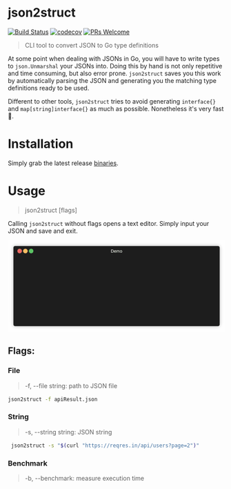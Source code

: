 # json2struct


[![Build Status](https://travis-ci.com/marhaupe/json2struct.svg?branch=master)](https://travis-ci.com/marhaupe/json2struct)
[![codecov](https://codecov.io/gh/marhaupe/json2struct/branch/master/graph/badge.svg)](https://codecov.io/gh/marhaupe/json2struct)
[![PRs Welcome](https://img.shields.io/badge/PRs-welcome-brightgreen.svg?style=flat-square)](http://makeapullrequest.com) 
<!-- [![GoDoc](https://godoc.org/github.com/marhaupe/json2struct?status.svg)](https://godoc.org/github.com/marhaupe/json2struct) -->

> CLI tool to convert JSON to Go type definitions

At some point when dealing with JSONs in Go, you will have to write types to `json.Unmarshal` your JSONs into. Doing this by hand is not only repetitive and time consuming, but also error prone. `json2struct` saves you this work by automatically parsing the JSON and generating you the matching type definitions ready to be used.

Different to other tools, `json2struct` tries to avoid generating `interface{}` and `map[string]interface{}` as much as possible. Nonetheless it's very fast 🚀.

# Installation

Simply grab the latest release [binaries](https://github.com/marhaupe/json2struct/releases). 

# Usage

> json2struct [flags]

Calling `json2struct` without flags opens a text editor. Simply input your JSON and save and exit. 

![Example](.github/demo.gif)

## Flags:

### File
>  -f, --file string:     path to JSON file 

```bash
json2struct -f apiResult.json
```

### String
>  -s, --string string:   JSON string


```bash
 json2struct -s "$(curl "https://reqres.in/api/users?page=2")"
```


### Benchmark
>  -b, --benchmark:       measure execution time